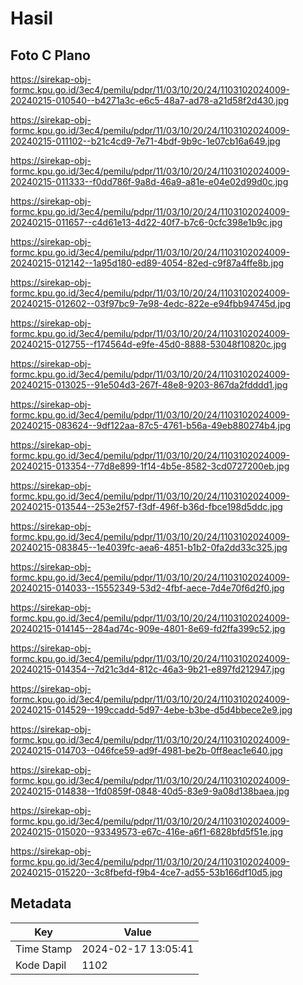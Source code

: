 # Hasil

## Foto C Plano

https://sirekap-obj-formc.kpu.go.id/3ec4/pemilu/pdpr/11/03/10/20/24/1103102024009-20240215-010540--b4271a3c-e6c5-48a7-ad78-a21d58f2d430.jpg

https://sirekap-obj-formc.kpu.go.id/3ec4/pemilu/pdpr/11/03/10/20/24/1103102024009-20240215-011102--b21c4cd9-7e71-4bdf-9b9c-1e07cb16a649.jpg

https://sirekap-obj-formc.kpu.go.id/3ec4/pemilu/pdpr/11/03/10/20/24/1103102024009-20240215-011333--f0dd786f-9a8d-46a9-a81e-e04e02d99d0c.jpg

https://sirekap-obj-formc.kpu.go.id/3ec4/pemilu/pdpr/11/03/10/20/24/1103102024009-20240215-011657--c4d61e13-4d22-40f7-b7c6-0cfc398e1b9c.jpg

https://sirekap-obj-formc.kpu.go.id/3ec4/pemilu/pdpr/11/03/10/20/24/1103102024009-20240215-012142--1a95d180-ed89-4054-82ed-c9f87a4ffe8b.jpg

https://sirekap-obj-formc.kpu.go.id/3ec4/pemilu/pdpr/11/03/10/20/24/1103102024009-20240215-012602--03f97bc9-7e98-4edc-822e-e94fbb94745d.jpg

https://sirekap-obj-formc.kpu.go.id/3ec4/pemilu/pdpr/11/03/10/20/24/1103102024009-20240215-012755--f174564d-e9fe-45d0-8888-53048f10820c.jpg

https://sirekap-obj-formc.kpu.go.id/3ec4/pemilu/pdpr/11/03/10/20/24/1103102024009-20240215-013025--91e504d3-267f-48e8-9203-867da2fdddd1.jpg

https://sirekap-obj-formc.kpu.go.id/3ec4/pemilu/pdpr/11/03/10/20/24/1103102024009-20240215-083624--9df122aa-87c5-4761-b56a-49eb880274b4.jpg

https://sirekap-obj-formc.kpu.go.id/3ec4/pemilu/pdpr/11/03/10/20/24/1103102024009-20240215-013354--77d8e899-1f14-4b5e-8582-3cd0727200eb.jpg

https://sirekap-obj-formc.kpu.go.id/3ec4/pemilu/pdpr/11/03/10/20/24/1103102024009-20240215-013544--253e2f57-f3df-496f-b36d-fbce198d5ddc.jpg

https://sirekap-obj-formc.kpu.go.id/3ec4/pemilu/pdpr/11/03/10/20/24/1103102024009-20240215-083845--1e4039fc-aea6-4851-b1b2-0fa2dd33c325.jpg

https://sirekap-obj-formc.kpu.go.id/3ec4/pemilu/pdpr/11/03/10/20/24/1103102024009-20240215-014033--15552349-53d2-4fbf-aece-7d4e70f6d2f0.jpg

https://sirekap-obj-formc.kpu.go.id/3ec4/pemilu/pdpr/11/03/10/20/24/1103102024009-20240215-014145--284ad74c-909e-4801-8e69-fd2ffa399c52.jpg

https://sirekap-obj-formc.kpu.go.id/3ec4/pemilu/pdpr/11/03/10/20/24/1103102024009-20240215-014354--7d21c3d4-812c-46a3-9b21-e897fd212947.jpg

https://sirekap-obj-formc.kpu.go.id/3ec4/pemilu/pdpr/11/03/10/20/24/1103102024009-20240215-014529--199ccadd-5d97-4ebe-b3be-d5d4bbece2e9.jpg

https://sirekap-obj-formc.kpu.go.id/3ec4/pemilu/pdpr/11/03/10/20/24/1103102024009-20240215-014703--046fce59-ad9f-4981-be2b-0ff8eac1e640.jpg

https://sirekap-obj-formc.kpu.go.id/3ec4/pemilu/pdpr/11/03/10/20/24/1103102024009-20240215-014838--1fd0859f-0848-40d5-83e9-9a08d138baea.jpg

https://sirekap-obj-formc.kpu.go.id/3ec4/pemilu/pdpr/11/03/10/20/24/1103102024009-20240215-015020--93349573-e67c-416e-a6f1-6828bfd5f51e.jpg

https://sirekap-obj-formc.kpu.go.id/3ec4/pemilu/pdpr/11/03/10/20/24/1103102024009-20240215-015220--3c8fbefd-f9b4-4ce7-ad55-53b166df10d5.jpg


## Metadata

| Key        | Value               |
| ---------- | ------------------- |
| Time Stamp | 2024-02-17 13:05:41 |
| Kode Dapil | 1102                |



